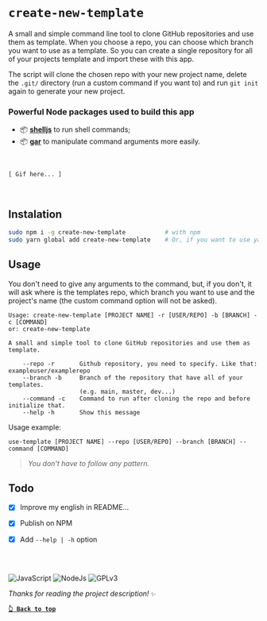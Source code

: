 # `create-new-template`

A small and simple command line tool to clone GitHub repositories and use them as template. When you choose a repo, you can choose which branch you want to use as a template. So you can create a single repository for all of your projects template and import these with this app.

The script will clone the chosen repo with your new project name, delete the `.git/` directory (run a custom command if you want to) and run `git init` again to generate your new project.


### Powerful Node packages used to build this app

- 📦 [**shelljs**](https://github.com/shelljs/shelljs) to run shell commands;
- 📦 [**gar**](https://github.com/ethanent/gar) to manipulate command arguments more easily.

<br>

`[ Gif here... ]`

<br>


## Instalation

```bash
sudo npm i -g create-new-template           # with npm
sudo yarn global add create-new-template    # Or, if you want to use yarn
```

## Usage

You don't need to give any arguments to the command, but, if you don't, it will ask where is the templates repo, which branch you want to use and the project's name (the custom command option will not be asked).

```
Usage: create-new-template [PROJECT NAME] -r [USER/REPO] -b [BRANCH] -c [COMMAND]
or: create-new-template

A small and simple tool to clone GitHub repositories and use them as template.

    --repo -r       Github repository, you need to specify. Like that: exampleuser/examplerepo
    --branch -b     Branch of the repository that have all of your templates.
                    (e.g. main, master, dev...)
    --command -c    Command to run after cloning the repo and before initialize that.
    --help -h       Show this message
```

Usage example:

```shell
use-template [PROJECT NAME] --repo [USER/REPO] --branch [BRANCH] --command [COMMAND]
```

> *You don't have to follow any pattern.*


## Todo

- [X] Improve my english in README...
- [X] Publish on NPM
- [X] Add `--help | -h` option


##

<br>

![JavaScript](https://img.shields.io/badge/JavaScript-323330?style=for-the-badge&logo=javascript&logoColor=F7DF1E)
![NodeJs](https://img.shields.io/badge/Node.js-43853D?style=for-the-badge&logo=node.js&logoColor=white)
![GPLv3](https://img.shields.io/badge/GNU_General_Public_Licence_v3-E58080?style=for-the-badge&logo=bookstack&logoColor=white)

*Thanks for reading the project description!* `✨`

[**`👆 Back to top`**](#create-new-template)

